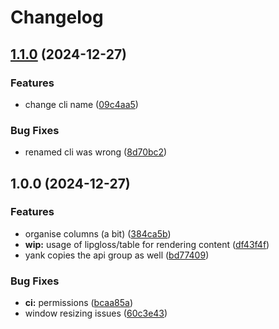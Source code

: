 # Changelog

## [1.1.0](https://github.com/brunoluiz/crossplane-trace-explorer/compare/v1.0.0...v1.1.0) (2024-12-27)


### Features

* change cli name ([09c4aa5](https://github.com/brunoluiz/crossplane-trace-explorer/commit/09c4aa5db2ff3ac5109cd5fd64842b6a71797c58))


### Bug Fixes

* renamed cli was wrong ([8d70bc2](https://github.com/brunoluiz/crossplane-trace-explorer/commit/8d70bc208e1e4311dacc2114eb3adb24f2882108))

## 1.0.0 (2024-12-27)


### Features

* organise columns (a bit) ([384ca5b](https://github.com/brunoluiz/crossplane-trace-explorer/commit/384ca5b1c8dbc547ca611522564eb8d21a10e881))
* **wip:** usage of lipgloss/table for rendering content ([df43f4f](https://github.com/brunoluiz/crossplane-trace-explorer/commit/df43f4feeadec9a10d83105ec86897ab7203b218))
* yank copies the api group as well ([bd77409](https://github.com/brunoluiz/crossplane-trace-explorer/commit/bd7740985adfb6aa29c70c0ed8b7ac64fc9bd09f))


### Bug Fixes

* **ci:** permissions ([bcaa85a](https://github.com/brunoluiz/crossplane-trace-explorer/commit/bcaa85abad0669dfd9178e72eff6d45aefbe3939))
* window resizing issues ([60c3e43](https://github.com/brunoluiz/crossplane-trace-explorer/commit/60c3e43febfd45e9802d7617dd3171135c18f1df))
